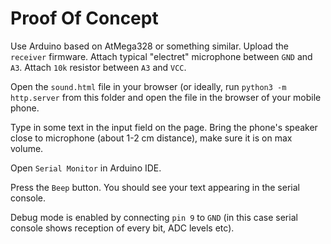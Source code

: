 # Proof Of Concept

Use Arduino based on AtMega328 or something similar. Upload the `receiver`
firmware. Attach typical "electret" microphone between `GND` and `A3`. Attach
`10k` resistor between `A3` and `VCC`.

Open the `sound.html` file in your browser (or ideally, run `python3 -m http.server`
from this folder and open the file in the browser of your mobile phone.

Type in some text in the input field on the page. Bring the phone's speaker
close to microphone (about 1-2 cm distance), make sure it is on max volume.

Open `Serial Monitor` in Arduino IDE.

Press the `Beep` button. You should see your text appearing in the serial console.

Debug mode is enabled by connecting `pin 9` to `GND` (in this case serial
console shows reception of every bit, ADC levels etc).
